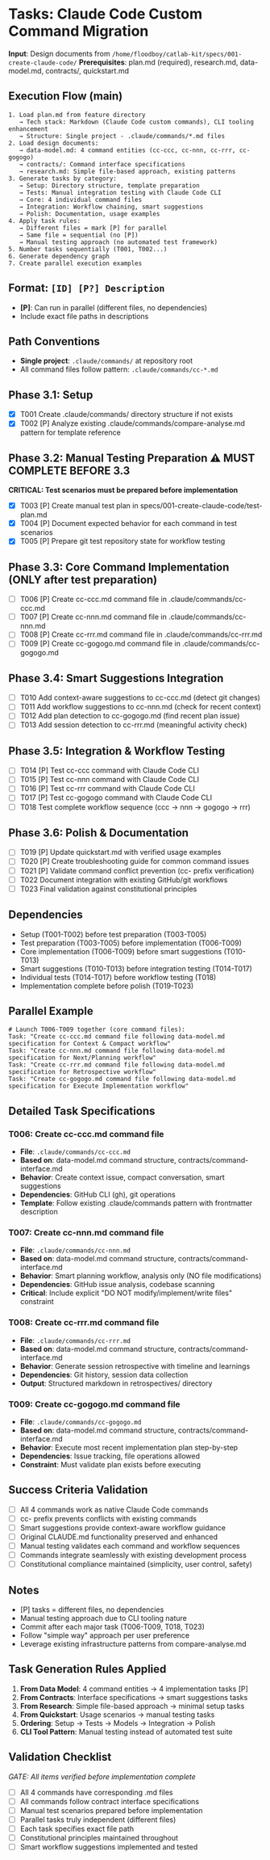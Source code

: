 # Tasks: Claude Code Custom Command Migration

**Input**: Design documents from `/home/floodboy/catlab-kit/specs/001-create-claude-code/`
**Prerequisites**: plan.md (required), research.md, data-model.md, contracts/, quickstart.md

## Execution Flow (main)
```
1. Load plan.md from feature directory
   → Tech stack: Markdown (Claude Code custom commands), CLI tooling enhancement
   → Structure: Single project - .claude/commands/*.md files
2. Load design documents:
   → data-model.md: 4 command entities (cc-ccc, cc-nnn, cc-rrr, cc-gogogo)
   → contracts/: Command interface specifications
   → research.md: Simple file-based approach, existing patterns
3. Generate tasks by category:
   → Setup: Directory structure, template preparation
   → Tests: Manual integration testing with Claude Code CLI
   → Core: 4 individual command files
   → Integration: Workflow chaining, smart suggestions
   → Polish: Documentation, usage examples
4. Apply task rules:
   → Different files = mark [P] for parallel
   → Same file = sequential (no [P])
   → Manual testing approach (no automated test framework)
5. Number tasks sequentially (T001, T002...)
6. Generate dependency graph
7. Create parallel execution examples
```

## Format: `[ID] [P?] Description`
- **[P]**: Can run in parallel (different files, no dependencies)
- Include exact file paths in descriptions

## Path Conventions
- **Single project**: `.claude/commands/` at repository root
- All command files follow pattern: `.claude/commands/cc-*.md`

## Phase 3.1: Setup
- [x] T001 Create .claude/commands/ directory structure if not exists
- [x] T002 [P] Analyze existing .claude/commands/compare-analyse.md pattern for template reference

## Phase 3.2: Manual Testing Preparation ⚠️ MUST COMPLETE BEFORE 3.3
**CRITICAL: Test scenarios must be prepared before implementation**
- [x] T003 [P] Create manual test plan in specs/001-create-claude-code/test-plan.md
- [x] T004 [P] Document expected behavior for each command in test scenarios
- [x] T005 [P] Prepare git test repository state for workflow testing

## Phase 3.3: Core Command Implementation (ONLY after test preparation)
- [ ] T006 [P] Create cc-ccc.md command file in .claude/commands/cc-ccc.md
- [ ] T007 [P] Create cc-nnn.md command file in .claude/commands/cc-nnn.md
- [ ] T008 [P] Create cc-rrr.md command file in .claude/commands/cc-rrr.md
- [ ] T009 [P] Create cc-gogogo.md command file in .claude/commands/cc-gogogo.md

## Phase 3.4: Smart Suggestions Integration
- [ ] T010 Add context-aware suggestions to cc-ccc.md (detect git changes)
- [ ] T011 Add workflow suggestions to cc-nnn.md (check for recent context)
- [ ] T012 Add plan detection to cc-gogogo.md (find recent plan issue)
- [ ] T013 Add session detection to cc-rrr.md (meaningful activity check)

## Phase 3.5: Integration & Workflow Testing
- [ ] T014 [P] Test cc-ccc command with Claude Code CLI
- [ ] T015 [P] Test cc-nnn command with Claude Code CLI
- [ ] T016 [P] Test cc-rrr command with Claude Code CLI
- [ ] T017 [P] Test cc-gogogo command with Claude Code CLI
- [ ] T018 Test complete workflow sequence (ccc → nnn → gogogo → rrr)

## Phase 3.6: Polish & Documentation
- [ ] T019 [P] Update quickstart.md with verified usage examples
- [ ] T020 [P] Create troubleshooting guide for common command issues
- [ ] T021 [P] Validate command conflict prevention (cc- prefix verification)
- [ ] T022 Document integration with existing GitHub/git workflows
- [ ] T023 Final validation against constitutional principles

## Dependencies
- Setup (T001-T002) before test preparation (T003-T005)
- Test preparation (T003-T005) before implementation (T006-T009)
- Core implementation (T006-T009) before smart suggestions (T010-T013)
- Smart suggestions (T010-T013) before integration testing (T014-T017)
- Individual tests (T014-T017) before workflow testing (T018)
- Implementation complete before polish (T019-T023)

## Parallel Example
```
# Launch T006-T009 together (core command files):
Task: "Create cc-ccc.md command file following data-model.md specification for Context & Compact workflow"
Task: "Create cc-nnn.md command file following data-model.md specification for Next/Planning workflow"
Task: "Create cc-rrr.md command file following data-model.md specification for Retrospective workflow"
Task: "Create cc-gogogo.md command file following data-model.md specification for Execute Implementation workflow"
```

## Detailed Task Specifications

### T006: Create cc-ccc.md command file
- **File**: `.claude/commands/cc-ccc.md`
- **Based on**: data-model.md command structure, contracts/command-interface.md
- **Behavior**: Create context issue, compact conversation, smart suggestions
- **Dependencies**: GitHub CLI (gh), git operations
- **Template**: Follow existing .claude/commands pattern with frontmatter description

### T007: Create cc-nnn.md command file
- **File**: `.claude/commands/cc-nnn.md`
- **Based on**: data-model.md command structure, contracts/command-interface.md
- **Behavior**: Smart planning workflow, analysis only (NO file modifications)
- **Dependencies**: GitHub issue analysis, codebase scanning
- **Critical**: Include explicit "DO NOT modify/implement/write files" constraint

### T008: Create cc-rrr.md command file
- **File**: `.claude/commands/cc-rrr.md`
- **Based on**: data-model.md command structure, contracts/command-interface.md
- **Behavior**: Generate session retrospective with timeline and learnings
- **Dependencies**: Git history, session data collection
- **Output**: Structured markdown in retrospectives/ directory

### T009: Create cc-gogogo.md command file
- **File**: `.claude/commands/cc-gogogo.md`
- **Based on**: data-model.md command structure, contracts/command-interface.md
- **Behavior**: Execute most recent implementation plan step-by-step
- **Dependencies**: Issue tracking, file operations allowed
- **Constraint**: Must validate plan exists before executing

## Success Criteria Validation
- [ ] All 4 commands work as native Claude Code commands
- [ ] cc- prefix prevents conflicts with existing commands
- [ ] Smart suggestions provide context-aware workflow guidance
- [ ] Original CLAUDE.md functionality preserved and enhanced
- [ ] Manual testing validates each command and workflow sequences
- [ ] Commands integrate seamlessly with existing development process
- [ ] Constitutional compliance maintained (simplicity, user control, safety)

## Notes
- [P] tasks = different files, no dependencies
- Manual testing approach due to CLI tooling nature
- Commit after each major task (T006-T009, T018, T023)
- Follow "simple way" approach per user preference
- Leverage existing infrastructure patterns from compare-analyse.md

## Task Generation Rules Applied
1. **From Data Model**: 4 command entities → 4 implementation tasks [P]
2. **From Contracts**: Interface specifications → smart suggestions tasks
3. **From Research**: Simple file-based approach → minimal setup tasks
4. **From Quickstart**: Usage scenarios → manual testing tasks
5. **Ordering**: Setup → Tests → Models → Integration → Polish
6. **CLI Tool Pattern**: Manual testing instead of automated test suite

## Validation Checklist
*GATE: All items verified before implementation complete*
- [ ] All 4 commands have corresponding .md files
- [ ] All commands follow contract interface specifications
- [ ] Manual test scenarios prepared before implementation
- [ ] Parallel tasks truly independent (different files)
- [ ] Each task specifies exact file path
- [ ] Constitutional principles maintained throughout
- [ ] Smart workflow suggestions implemented and tested
